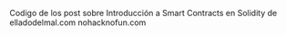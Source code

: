 Codigo de los post sobre Introducción a Smart Contracts en Solidity de elladodelmal.com nohacknofun.com
